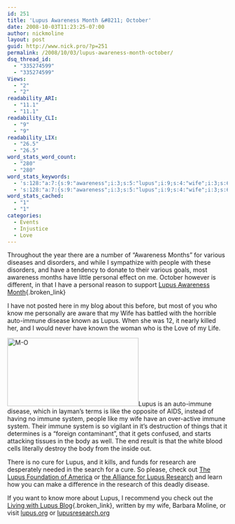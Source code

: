 ```yaml
---
id: 251
title: 'Lupus Awareness Month &#8211; October'
date: 2008-10-03T11:23:25-07:00
author: nickmoline
layout: post
guid: http://www.nick.pro/?p=251
permalink: /2008/10/03/lupus-awareness-month-october/
dsq_thread_id:
  - "335274599"
  - "335274599"
Views:
  - "2"
  - "2"
readability_ARI:
  - "11.1"
  - "11.1"
readability_CLI:
  - "9"
  - "9"
readability_LIX:
  - "26.5"
  - "26.5"
word_stats_word_count:
  - "280"
  - "280"
word_stats_keywords:
  - 's:128:"a:7:{s:9:"awareness";i:3;s:5:"lupus";i:9;s:4:"wife";i:3;s:6:"immune";i:5;s:7:"disease";i:3;s:6:"system";i:3;s:8:"research";i:3;}";'
  - 's:128:"a:7:{s:9:"awareness";i:3;s:5:"lupus";i:9;s:4:"wife";i:3;s:6:"immune";i:5;s:7:"disease";i:3;s:6:"system";i:3;s:8:"research";i:3;}";'
word_stats_cached:
  - "1"
  - "1"
categories:
  - Events
  - Injustice
  - Love
---
```

Throughout the year there are a number of &#8220;Awareness Months&#8221; for various diseases and disorders, and while I sympathize with people with these disorders, and have a tendency to donate to their various goals, most awareness months have little personal effect on me. October however is different, in that I have a personal reason to support [Lupus Awareness Month](http://www.livingwithlupusblog.com/2008/10/october-is-lupus-awareness-month/){.broken_link}

I have not posted here in my blog about this before, but most of you who know me personally are aware that my Wife has battled with the horrible auto-immune disease known as Lupus. When she was 12, it nearly killed her, and I would never have known the woman who is the Love of my Life.

[<img src="{{ site.baseurl }}/wp-content/uploads/2008/10/m-o-300x156.png" title="M-O" alt="M-O" width="300" height="156"  data-recalc-dims="1" />](http://adisney.go.com/disneyvideos/animatedfilms/wall-e/)Lupus is an auto-immune disease, which in layman&#8217;s terms is like the opposite of AIDS, instead of having no immune system, people like my wife have an over-active immune system. Their immune system is so vigilant in it&#8217;s destruction of things that it determines is a &#8220;foreign contaminant&#8221;, that it gets confused, and starts attacking tissues in the body as well. The end result is that the white blood cells literally destroy the body from the inside out.

There is no cure for Lupus, and it kills, and funds for research are desperately needed in the search for a cure. So please, check out [The Lupus Foundation of America](http://www.lupus.org/) or [the Alliance for Lupus Research](http://www.lupusresearch.org/) and learn how you can make a difference in the research of this deadly disease.

If you want to know more about Lupus, I recommend you check out the [Living with Lupus Blog](http://www.livingwithlupusblog.com/){.broken_link}, written by my wife, Barbara Moline, or visit [lupus.org](http://www.lupus.org/) or [lupusresearch.org](http://www.lupusresearch.org/)